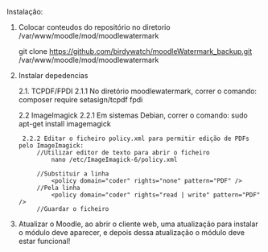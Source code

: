 Instalação:

1.  Colocar conteudos do repositório no diretorio /var/www/moodle/mod/moodlewatermark

    git clone https://github.com/birdywatch/moodleWatermark_backup.git /var/www/moodle/mod/moodlewatermark

2. Instalar depedencias

    2.1. TCPDF/FPDI
        2.1.1 No diretório moodlewatermark, correr o comando:
            composer require setasign/tcpdf fpdi

    2.2 ImageImagick
        2.2.1 Em sistemas Debian, correr o comando:
            sudo apt-get install imagemagick

        2.2.2 Editar o ficheiro policy.xml para permitir edição de PDFs pelo ImageImagick:
            //Utilizar editor de texto para abrir o ficheiro
                nano /etc/ImageImagick-6/policy.xml

            //Substituir a linha
                <policy domain="coder" rights="none" pattern="PDF" />
            //Pela linha
                <policy domain="coder" rights="read | write" pattern="PDF" />
            //Guardar o ficheiro

3. Atualizar o Moodle, ao abrir o cliente web, uma atualização para instalar o módulo deve aparecer, e depois dessa atualização o módulo deve estar funcional!